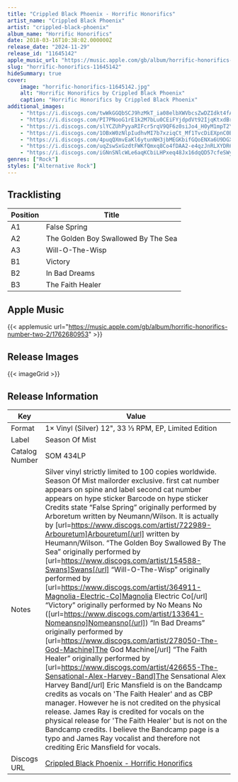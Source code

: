 ```yaml
---
title: "Crippled Black Phoenix - Horrific Honorifics"
artist_name: "Crippled Black Phoenix"
artist: "crippled-black-phoenix"
album_name: "Horrific Honorifics"
date: 2018-03-16T10:38:02.000000Z
release_date: "2024-11-29"
release_id: "11645142"
apple_music_url: "https://music.apple.com/gb/album/horrific-honorifics-number-two-2/1762680953"
slug: "horrific-honorifics-11645142"
hideSummary: true
cover:
    image: "horrific-honorifics-11645142.jpg"
    alt: "Horrific Honorifics by Crippled Black Phoenix"
    caption: "Horrific Honorifics by Crippled Black Phoenix"
additional_images:
    - "https://i.discogs.com/twWkGGQbSCJ9hzMkT_ia08elbXWVbcsZwDZIdkt4fAY/rs:fit/g:sm/q:90/h:600/w:560/czM6Ly9kaXNjb2dz/LWRhdGFiYXNlLWlt/YWdlcy9SLTExNjQ1/MTQyLTE1MTk5NTI4/MjAtNTE3NS5qcGVn.jpeg"
    - "https://i.discogs.com/PI7PNooG1rE1k2M7bLu0CEiFYjdpdVt92IjqKtxdBrA/rs:fit/g:sm/q:90/h:600/w:555/czM6Ly9kaXNjb2dz/LWRhdGFiYXNlLWlt/YWdlcy9SLTExNjQ1/MTQyLTE1MTk5NTI4/MzMtOTQxNS5qcGVn.jpeg"
    - "https://i.discogs.com/slYCZUhPyyaRIFcr5rqV9QF6z0siJo4_H0yM1mpT2Yc/rs:fit/g:sm/q:90/h:600/w:399/czM6Ly9kaXNjb2dz/LWRhdGFiYXNlLWlt/YWdlcy9SLTExNjQ1/MTQyLTE1MTk5NTI4/NDgtMzM1OC5qcGVn.jpeg"
    - "https://i.discogs.com/1OBxW0zNlpIudhvMI7b7xziqCt_Mf1TvcDiEXpnC0B0/rs:fit/g:sm/q:90/h:600/w:517/czM6Ly9kaXNjb2dz/LWRhdGFiYXNlLWlt/YWdlcy9SLTExNjQ1/MTQyLTE1MTk5NTI4/NTctOTkwMS5qcGVn.jpeg"
    - "https://i.discogs.com/4puqQXmvEaKl6ytunNH3jbMEGKbifGQoENXa6U9DGXM/rs:fit/g:sm/q:90/h:600/w:506/czM6Ly9kaXNjb2dz/LWRhdGFiYXNlLWlt/YWdlcy9SLTExNjQ1/MTQyLTE1MTk5NTI4/NjYtMTcwNS5qcGVn.jpeg"
    - "https://i.discogs.com/uqZswSxGzdtFWKfQmxq8Co4fDAA2-e4qzJnRLXYDR60/rs:fit/g:sm/q:90/h:600/w:540/czM6Ly9kaXNjb2dz/LWRhdGFiYXNlLWlt/YWdlcy9SLTExNjQ1/MTQyLTE1MTk5NTI4/NzktNzM0Ny5qcGVn.jpeg"
    - "https://i.discogs.com/iGNnSNlcWLe6aqKCbiLHPxeq48Jx16dqQD57cfeSWy8/rs:fit/g:sm/q:90/h:600/w:500/czM6Ly9kaXNjb2dz/LWRhdGFiYXNlLWlt/YWdlcy9SLTExNjQ1/MTQyLTE1MTk5NTI4/ODktOTU3My5qcGVn.jpeg"
genres: ["Rock"]
styles: ["Alternative Rock"]
---
```



    
    


## Tracklisting
| Position | Title |
|----------|--------|
| A1 | False Spring |
| A2 | The Golden Boy Swallowed By The Sea |
| A3 | Will-O-The-Wisp |
| B1 | Victory |
| B2 | In Bad Dreams |
| B3 | The Faith Healer |



## Apple Music
{{< applemusic url="https://music.apple.com/gb/album/horrific-honorifics-number-two-2/1762680953" >}}<br>



## Release Images
{{< imageGrid >}}

## Release Information
|  Key           | Value                                                |
| ---------------| ---------------------------------------------------- |
| Format         | 1× Vinyl (Silver) 12", 33 ⅓ RPM, EP, Limited Edition |
| Label          | Season Of Mist |
| Catalog Number | SOM 434LP |
| Notes | Silver vinyl strictly limited to 100 copies worldwide. Season Of Mist mailorder exclusive.  first cat number appears on spine and label second cat number appears on hype sticker Barcode on hype sticker  Credits state “False Spring” originally performed by Arboretum written by Neumann/Wilson. It is actually by [url=https://www.discogs.com/artist/722989-Arbouretum]Arbouretum[/url] written by Heumann/Wilson. “The Golden Boy Swallowed By The Sea” originally performed by [url=https://www.discogs.com/artist/154588-Swans]Swans[/url] “Will-O-The-Wisp” originally performed by [url=https://www.discogs.com/artist/364911-Magnolia-Electric-Co]Magnolia Electric Co[/url] “Victory” originally performed by No Means No ([url=https://www.discogs.com/artist/133641-Nomeansno]Nomeansno[/url]) “In Bad Dreams” originally performed by [url=https://www.discogs.com/artist/278050-The-God-Machine]The God Machine[/url] “The Faith Healer” originally performed by [url=https://www.discogs.com/artist/426655-The-Sensational-Alex-Harvey-Band]The Sensational Alex Harvey Band[/url]  Eric Mansfield is on the Bandcamp credits as vocals on 'The Faith Healer' and as CBP manager. However he is not credited on the physical release.  James Ray is credited for vocals on the physical release for 'The Faith Healer' but is not on the Bandcamp credits. I believe the Bandcamp page is a typo and James Ray vocalist and therefore not crediting Eric Mansfield for vocals. |
| Discogs URL    | [Crippled Black Phoenix - Horrific Honorifics](https://www.discogs.com/release/11645142-Crippled-Black-Phoenix-Horrific-Honorifics) |
